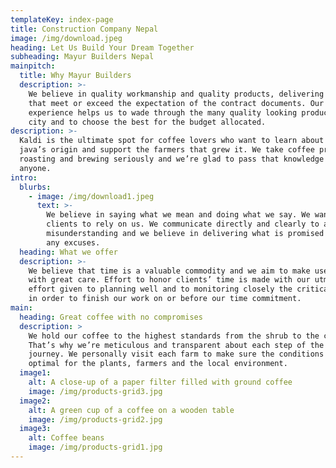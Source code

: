 ```yaml
---
templateKey: index-page
title: Construction Company Nepal
image: /img/download.jpeg
heading: Let Us Build Your Dream Together
subheading: Mayur Builders Nepal
mainpitch:
  title: Why Mayur Builders
  description: >-
    We believe in quality workmanship and quality products, delivering projects
    that meet or exceed the expectation of the contract documents. Our
    experience helps us to wade through the many quality looking products in our
    city and to choose the best for the budget allocated.
description: >-
  Kaldi is the ultimate spot for coffee lovers who want to learn about their
  java’s origin and support the farmers that grew it. We take coffee production,
  roasting and brewing seriously and we’re glad to pass that knowledge to
  anyone.
intro:
  blurbs:
    - image: /img/download1.jpeg
      text: >-
        We believe in saying what we mean and doing what we say. We want our
        clients to rely on us. We communicate directly and clearly to avoid any
        misunderstanding and we believe in delivering what is promised without
        any excuses.
  heading: What we offer
  description: >-
    We believe that time is a valuable commodity and we aim to make use of it
    with great care. Effort to honor clients’ time is made with our utmost
    effort given to planning well and to monitoring closely the critical paths
    in order to finish our work on or before our time commitment.
main:
  heading: Great coffee with no compromises
  description: >
    We hold our coffee to the highest standards from the shrub to the cup.
    That’s why we’re meticulous and transparent about each step of the coffee’s
    journey. We personally visit each farm to make sure the conditions are
    optimal for the plants, farmers and the local environment.
  image1:
    alt: A close-up of a paper filter filled with ground coffee
    image: /img/products-grid3.jpg
  image2:
    alt: A green cup of a coffee on a wooden table
    image: /img/products-grid2.jpg
  image3:
    alt: Coffee beans
    image: /img/products-grid1.jpg
---
```


